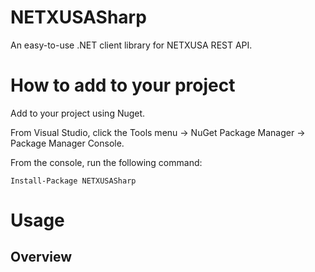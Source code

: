 # NETXUSASharp

An easy-to-use .NET client library for NETXUSA REST API.  

# How to add to your project

Add to your project using Nuget.  

From Visual Studio, click the Tools menu -> NuGet Package Manager -> Package Manager Console.

From the console, run the following command:

`Install-Package NETXUSASharp`

# Usage

## Overview

